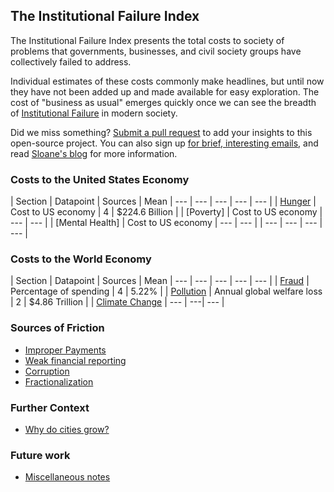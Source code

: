 ## The Institutional Failure Index

The Institutional Failure Index presents the total costs to society of problems that governments, businesses, and civil society groups have collectively failed to address.  

Individual estimates of these costs commonly make headlines, but until now they have not been added up and made available for easy exploration. The cost of "business as usual" emerges quickly once we can see the breadth of [Institutional Failure](institutionalfailure.md) in modern society. 

Did we miss something? [Submit a pull request](https://github.com/srvo/failure/pulls) to add your insights to this open-source project. You can also sign up [for brief, interesting emails](http://eepurl.com/c-hM25), and read [Sloane's blog](http://srvo.org/) for more information. 

### Costs to the United States Economy

| Section | Datapoint | Sources | Mean 
| --- | --- | --- | --- | --- |
| [Hunger](hunger.md) | Cost to US economy | 4 | $224.6 Billion |
| [Poverty] | Cost to US economy | --- | --- |
| [Mental Health] | Cost to US economy | --- | --- |
| --- | --- | --- | --- |

### Costs to the World Economy

| Section | Datapoint | Sources | Mean 
| --- | --- | --- | --- | --- |
| [Fraud](fraud.md) | Percentage of spending | 4 | 5.22% |
| [Pollution](pollution.md) | Annual global welfare loss | 2 | $4.86 Trillion |
| [Climate Change](climate.md) | --- | ---| --- |

### Sources of Friction

* [Improper Payments](improper.md)
* [Weak financial reporting](reporting.md)
* [Corruption](corruption.md)
* [Fractionalization](fractionalization.md)

### Further Context 

* [Why do cities grow?](growth.md)

### Future work

* [Miscellaneous notes](misc.md)

